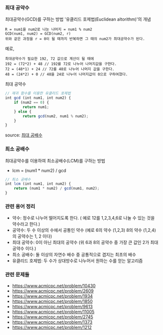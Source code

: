 ### 최대 공약수

최대공약수(GCD)를 구하는 방법 '유클리드 호제법(Euclidean altorithm)'의 개념

```
R = num1을 num2로 나눈 나머지 = num1 % num2
GCD(num1, num2) = GCD(num2, r)
위와 같은 과정을 r = 0이 될 때까지 반복하면 그 때의 num2가 최대공약수가 된다.
```
예로,
```
최대공약수가 필요한 192, 72 값으로 계산이 될 때에 
192 = (72*2) + 48 // 192를 72로 나누어 나머지값을 구한다.
72 = (48*1) + 24 // 72를 48로 나누어 나머지 값을 구한다.
48 = (24*2) + 0 // 48을 24로 나누어 나머지값이 0으로 구하여졌다.

```
최대 공약수 
```js
// 재귀 함수를 이용한 유클리드 호제법
int gcd (int num1, int num2) {
    if (num2 == 0) {
        return num1;
    } else {
        return gcd(num2, num1 % num2);
    }
}
```
source: [최대 공배수]

### 최소 공배수
최대공약수를 이용하여 최소공배수(LCM)를 구하는 방법
* lcm = (num1 * num2) / gcd

```js
// 최소 공배수
int lcm (int num1, int num2) {
    return (num1 * num2) / gcd(num1, num2);
}
```

### 관련 용어 정리
 - 약수: 정수로 나누어 떨어지도록 한다. ( 예로 12를 1,2,3,4,6로 나눌 수 있는 것을 약수라고 한다.)
 - 공약수: 두 수 이상의 수에서 공통인 약수 (예로 6의 약수 (1,2,3) 8의 약수 (1,2,4)의 공약수는 1, 2 이다)
 - 최대 공약수: 0이 아닌 최대의 공약수 (위 6과 8의 공약수 중 가장 큰 값인 2가 최대 공약수 이다.)
 - 최소 공배수: 둘 이상의 자연수 배수 중 공통적으로 겹지는 최초의 배수
 - 유클리드 호제법: 두 수가 상대방수로 나누어서 원하는 수를 얻는 알고리즘
 
### 관련 문제들
* https://www.acmicpc.net/problem/10430
* https://www.acmicpc.net/problem/2609
* https://www.acmicpc.net/problem/1934
* https://www.acmicpc.net/problem/1850
* https://www.acmicpc.net/problem/9613
* https://www.acmicpc.net/problem/11005
* https://www.acmicpc.net/problem/2745
* https://www.acmicpc.net/problem/1373
* https://www.acmicpc.net/problem/1212

[최대 공배수]: https://github.com/programrubber/algo_dic/blob/master/algo/gcd.cpp
